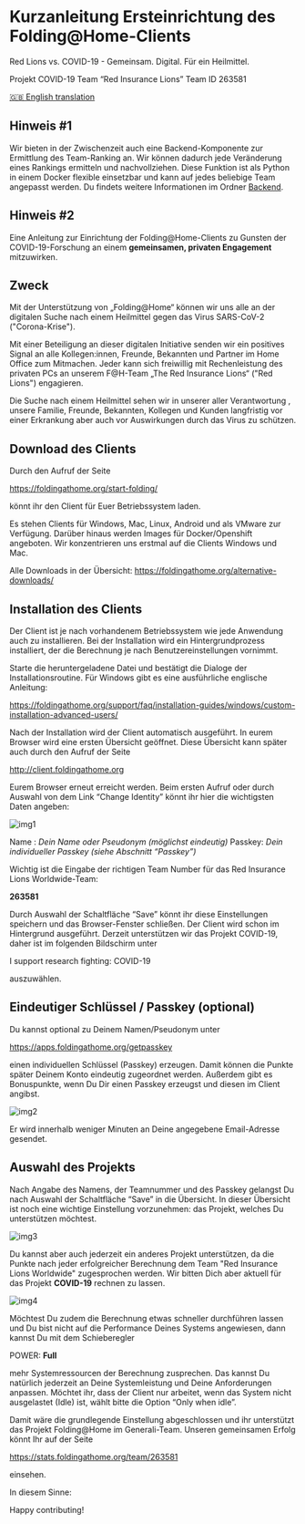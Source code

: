 
# Kurzanleitung Ersteinrichtung des Folding@Home-Clients

Red Lions vs. COVID-19 - Gemeinsam. Digital. Für ein Heilmittel.

Projekt COVID-19
Team “Red Insurance Lions”
Team ID 263581

[🇬🇧 English translation](README.md)

## Hinweis #1

Wir bieten in der Zwischenzeit auch eine Backend-Komponente zur Ermittlung des Team-Ranking an. Wir können dadurch jede Veränderung eines Rankings ermitteln und nachvollziehen. Diese Funktion ist als Python in einem Docker flexible einsetzbar und kann auf jedes beliebige Team angepasst werden. Du findets weitere Informationen im Ordner [Backend](backend/).

## Hinweis #2

Eine Anleitung zur Einrichtung der Folding@Home-Clients zu Gunsten der COVID-19-Forschung an einem **gemeinsamen, privaten Engagement** mitzuwirken.

## Zweck
Mit der Unterstützung von „Folding@Home“ können wir uns alle an der digitalen Suche nach einem Heilmittel gegen das Virus SARS-CoV-2 ("Corona-Krise").

Mit einer Beteiligung an dieser digitalen Initiative senden wir  ein positives Signal an alle Kollegen:innen, Freunde, Bekannten und Partner im Home Office zum Mitmachen. Jeder kann sich freiwillig mit Rechenleistung des privaten PCs an unserem F@H-Team „The Red Insurance Lions“ ("Red Lions") engagieren.

Die Suche nach einem Heilmittel sehen wir in unserer aller Verantwortung , unsere Familie, Freunde, Bekannten, Kollegen und Kunden langfristig vor einer Erkrankung aber auch vor Auswirkungen durch das Virus zu schützen.

## Download des Clients

Durch den Aufruf der Seite

https://foldingathome.org/start-folding/

könnt ihr den Client für Euer Betriebssystem laden.

Es stehen Clients für Windows, Mac, Linux, Android und als VMware zur Verfügung. Darüber hinaus werden Images für Docker/Openshift angeboten. Wir konzentrieren uns erstmal auf die Clients Windows und Mac.

Alle Downloads in der Übersicht:
https://foldingathome.org/alternative-downloads/

## Installation des Clients

Der Client ist je nach vorhandenem Betriebssystem wie jede Anwendung auch zu installieren. Bei der Installation wird ein Hintergrundprozess installiert, der die Berechnung je nach Benutzereinstellungen vornimmt.

Starte die heruntergeladene Datei und bestätigt die Dialoge der Installationsroutine. Für Windows gibt es eine ausführliche englische Anleitung:

https://foldingathome.org/support/faq/installation-guides/windows/custom-installation-advanced-users/

Nach der Installation wird der Client automatisch ausgeführt. In eurem Browser wird eine ersten Übersicht geöffnet. Diese Übersicht kann später auch durch den Aufruf der Seite

http://client.foldingathome.org

Eurem Browser erneut erreicht werden. Beim ersten Aufruf oder durch Auswahl von dem Link “Change Identity” könnt ihr hier die wichtigsten Daten angeben:

![img1](images/img1.de.png)

Name : _Dein Name oder Pseudonym (möglichst eindeutig)_
Passkey: _Dein individueller Passkey (siehe Abschnitt “Passkey”)_

Wichtig ist die Eingabe der richtigen Team Number für das Red Insurance Lions Worldwide-Team:

**263581**

Durch Auswahl der Schaltfläche “Save” könnt ihr diese Einstellungen speichern und das Browser-Fenster schließen. Der Client wird schon im Hintergrund ausgeführt. Derzeit unterstützen wir das Projekt COVID-19, daher ist im folgenden Bildschirm unter

I support research fighting: COVID-19

auszuwählen.

## Eindeutiger Schlüssel / Passkey (optional)

Du kannst optional zu Deinem Namen/Pseudonym unter

https://apps.foldingathome.org/getpasskey

einen individuellen Schlüssel (Passkey) erzeugen. Damit können die Punkte später Deinem Konto eindeutig zugeordnet werden. Außerdem gibt es Bonuspunkte, wenn Du Dir einen Passkey erzeugst und diesen im Client angibst.

![img2](images/img2.de.png)

Er wird innerhalb weniger Minuten an Deine angegebene Email-Adresse gesendet.

## Auswahl des Projekts

Nach Angabe des Namens, der Teamnummer und des Passkey gelangst Du nach Auswahl der Schaltfläche “Save” in die Übersicht. In dieser Übersicht ist noch eine wichtige Einstellung vorzunehmen: das Projekt, welches Du unterstützen möchtest.

![img3](images/img3.de.png)

Du kannst aber auch jederzeit ein anderes Projekt unterstützen, da die Punkte nach jeder erfolgreicher Berechnung dem Team "Red Insurance Lions Worldwide" zugesprochen werden. Wir bitten Dich aber aktuell für das Projekt **COVID-19** rechnen zu lassen.

![img4](images/img4.de.png)

Möchtest Du zudem die Berechnung etwas schneller durchführen lassen und Du bist nicht auf die Performance Deines Systems angewiesen, dann kannst Du mit dem Schieberegler

POWER: **Full**

mehr Systemressourcen der Berechnung zusprechen. Das kannst Du natürlich jederzeit an Deine Systemleistung und Deine Anforderungen anpassen. Möchtet ihr, dass der Client nur arbeitet, wenn das System nicht ausgelastet (Idle) ist, wählt bitte die Option “Only when idle”.

Damit wäre die grundlegende Einstellung abgeschlossen und ihr unterstützt das Projekt Folding@Home im Generali-Team. Unseren gemeinsamen Erfolg könnt Ihr auf der Seite

https://stats.foldingathome.org/team/263581

einsehen.

In diesem Sinne:

Happy contributing!
